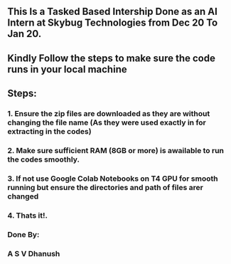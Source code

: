 ## This Is a Tasked Based Intership Done as an AI Intern at Skybug Technologies from Dec 20 To Jan 20.
## Kindly Follow the steps to make sure the code runs in your local machine
## Steps:
### 1. Ensure the zip files are downloaded as they are without changing the file name (As they were used exactly in for extracting in the codes)
### 2. Make sure sufficient RAM (8GB or more) is awailable to run the codes smoothly.
### 3. If not use Google Colab Notebooks on T4 GPU for smooth running but ensure the directories and path of files arer changed
### 4. Thats it!.
### Done By:
### A S V Dhanush
